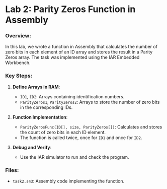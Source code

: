 # Lab 2: Parity Zeros Function in Assembly

### Overview:
In this lab, we wrote a function in Assembly that calculates the number of zero bits in each element of an ID array and stores the result in a Parity Zeros array. The task was implemented using the IAR Embedded Workbench.

### Key Steps:
1. **Define Arrays in RAM**:  
   - `ID1`, `ID2`: Arrays containing identification numbers.  
   - `ParityZeros1`, `ParityZeros2`: Arrays to store the number of zero bits in the corresponding IDs.

2. **Function Implementation**:  
   - `ParityZerosFunc(ID[], size, ParityZeros[])`: Calculates and stores the count of zero bits in each ID element.  
   - The function is called twice, once for `ID1` and once for `ID2`.

3. **Debug and Verify**:  
   - Use the IAR simulator to run and check the program.

### Files:
- `task2.s43`: Assembly code implementing the function.
